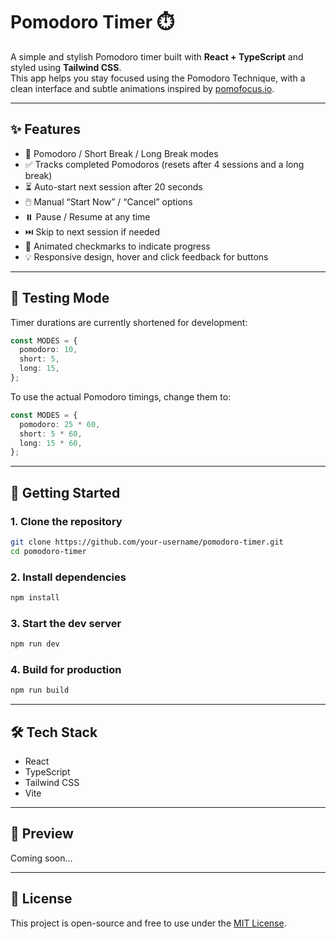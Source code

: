 # Pomodoro Timer ⏱️

A simple and stylish Pomodoro timer built with **React + TypeScript** and styled using **Tailwind CSS**.  
This app helps you stay focused using the Pomodoro Technique, with a clean interface and subtle animations inspired by [pomofocus.io](https://pomofocus.io).

---

## ✨ Features

- 🎯 Pomodoro / Short Break / Long Break modes  
- ✅ Tracks completed Pomodoros (resets after 4 sessions and a long break)  
- ⏳ Auto-start next session after 20 seconds  
- 🖱️ Manual “Start Now” / “Cancel” options  
- ⏸️ Pause / Resume at any time  
- ⏭️ Skip to next session if needed  
- 🔄 Animated checkmarks to indicate progress  
- 💡 Responsive design, hover and click feedback for buttons  

---

## 🧪 Testing Mode

Timer durations are currently shortened for development:

```ts
const MODES = {
  pomodoro: 10,
  short: 5,
  long: 15,
};
```

To use the actual Pomodoro timings, change them to:

```ts
const MODES = {
  pomodoro: 25 * 60,
  short: 5 * 60,
  long: 15 * 60,
};
```

---

## 🚀 Getting Started

### 1. Clone the repository

```bash
git clone https://github.com/your-username/pomodoro-timer.git
cd pomodoro-timer
```

### 2. Install dependencies

```bash
npm install
```

### 3. Start the dev server

```bash
npm run dev
```

### 4. Build for production

```bash
npm run build
```

---

## 🛠 Tech Stack

- React  
- TypeScript  
- Tailwind CSS  
- Vite  

---

## 📸 Preview

Coming soon...

---

## 📄 License

This project is open-source and free to use under the [MIT License](LICENSE).
